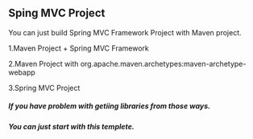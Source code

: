 ## **Sping MVC Project**

You can just build Spring MVC Framework Project with Maven project.

1.Maven Project + Spring MVC Framework

2.Maven Project with org.apache.maven.archetypes:maven-archetype-webapp

3.Spring MVC Project

##### **If you have problem with getiing libraries from those ways.**
##### **You can just start with this templete.**